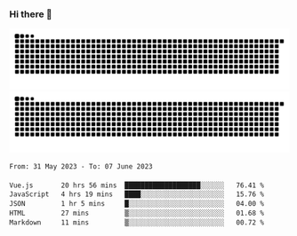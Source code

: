 ### Hi there 👋

![GitHub Snake Light](https://raw.githubusercontent.com/jichangee/jichangee/output/github-snake.svg#gh-light-mode-only)
![GitHub Snake dark](https://raw.githubusercontent.com/jichangee/jichangee/output/github-snake-dark.svg#gh-dark-mode-only)

<!--START_SECTION:waka-->

```txt
From: 31 May 2023 - To: 07 June 2023

Vue.js       20 hrs 56 mins  ███████████████████░░░░░░   76.41 %
JavaScript   4 hrs 19 mins   ████░░░░░░░░░░░░░░░░░░░░░   15.76 %
JSON         1 hr 5 mins     █░░░░░░░░░░░░░░░░░░░░░░░░   04.00 %
HTML         27 mins         ▒░░░░░░░░░░░░░░░░░░░░░░░░   01.68 %
Markdown     11 mins         ▒░░░░░░░░░░░░░░░░░░░░░░░░   00.72 %
```

<!--END_SECTION:waka-->

<!--
![GitHub Snake Light](github-snake.svg#gh-light-mode-only)
![GitHub Snake dark](github-snake-dark.svg#gh-dark-mode-only)
-->

<!--
**jichangee/jichangee** is a ✨ _special_ ✨ repository because its `README.md` (this file) appears on your GitHub profile.

Here are some ideas to get you started:

- 🔭 I’m currently working on ...
- 🌱 I’m currently learning ...
- 👯 I’m looking to collaborate on ...
- 🤔 I’m looking for help with ...
- 💬 Ask me about ...
- 📫 How to reach me: ...
- 😄 Pronouns: ...
- ⚡ Fun fact: ...
-->

